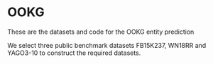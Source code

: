 # OOKG
These are the datasets and code for the OOKG entity prediction

We select three public benchmark datasets FB15K237, WN18RR and YAGO3-10 to construct the required datasets.
